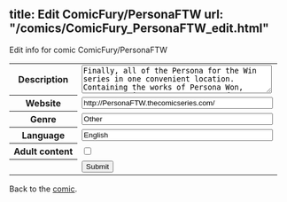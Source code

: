 title: Edit ComicFury/PersonaFTW
url: "/comics/ComicFury_PersonaFTW_edit.html"
---
Edit info for comic ComicFury/PersonaFTW

<form name="comic" action="http://gaepostmail.appspot.com/comic/" method="post">
<table class="comicinfo">
<tr>
<th>Description</th><td><textarea name="description" cols="40" rows="3">Finally, all of the Persona for the Win series in one convenient location. Containing the works of Persona Won, Persona 2 Win, Persona 3 FTW, and Persona 4TW. Now obviously as parody comics, all of the works do contain spoilers of their respective games. Read at your own risk.</textarea></td>
</tr>
<tr>
<th>Website</th><td><input type="text" name="url" value="http://PersonaFTW.thecomicseries.com/" size="40"/></td>
</tr>
<tr>
<th>Genre</th><td><input type="text" name="genre" value="Other" size="40"/></td>
</tr>
<tr>
<th>Language</th><td><input type="text" name="language" value="English" size="40"/></td>
</tr>
<tr>
<th>Adult content</th><td><input type="checkbox" name="adult" value="adult" /></td>
</tr>
<tr>
<th></th><td>
<input type="hidden" name="comic" value="ComicFury_PersonaFTW" />
<input type="submit" name="submit" value="Submit" />
</td>
</tr>
</table>
</form>

Back to the [comic](ComicFury_PersonaFTW.html).
